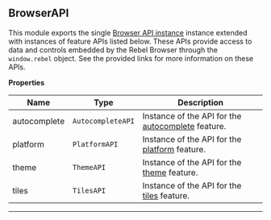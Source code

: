 <a name="module_BrowserAPI"></a>

## BrowserAPI
This module exports the single [Browser API instance](BrowserAPI.md)
instance extended with instances of feature APIs listed below. These APIs
provide access to data and controls embedded by the Rebel Browser through
the <code>window.rebel</code> object. See the provided links for more
information on these APIs.

**Properties**

| Name | Type | Description |
| --- | --- | --- |
| autocomplete | <code>AutocompleteAPI</code> | Instance of the API for the           [autocomplete](AutocompleteAPI.md) feature. |
| platform | <code>PlatformAPI</code> | Instance of the API for the           [platform](PlatformAPI.md) feature. |
| theme | <code>ThemeAPI</code> | Instance of the API for the           [theme](ThemeAPI.md) feature. |
| tiles | <code>TilesAPI</code> | Instance of the API for the           [tiles](TilesAPI.md) feature. |


* * *

